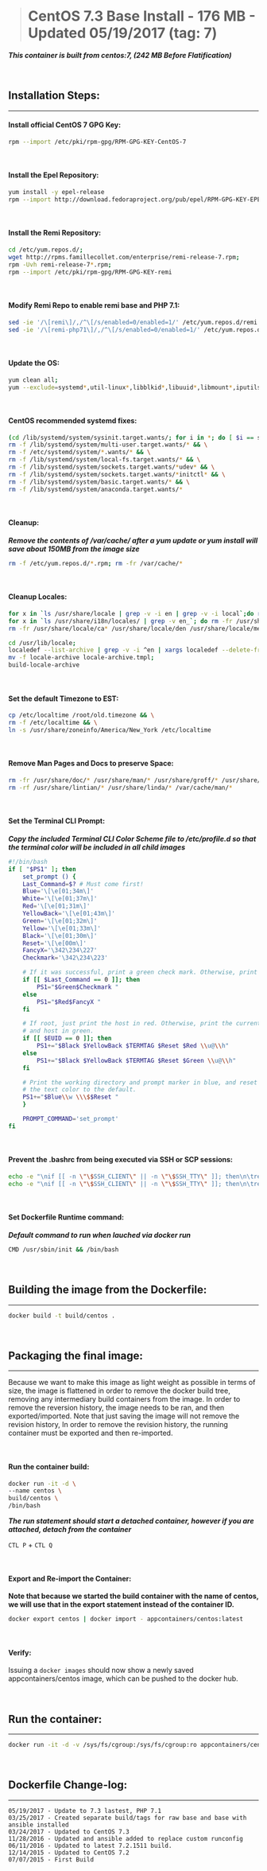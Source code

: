 ># CentOS 7.3 Base Install - 176 MB - Updated 05/19/2017 (tag: 7)

***This container is built from centos:7, (242 MB Before Flatification)***

<br>

## Installation Steps:
-------

#### Install official CentOS 7 GPG Key:

```bash
rpm --import /etc/pki/rpm-gpg/RPM-GPG-KEY-CentOS-7
```

<br>

#### Install the Epel Repository:

```bash
yum install -y epel-release
rpm --import http://download.fedoraproject.org/pub/epel/RPM-GPG-KEY-EPEL-7
```

<br>

#### Install the Remi Repository:

```bash
cd /etc/yum.repos.d/;
wget http://rpms.famillecollet.com/enterprise/remi-release-7.rpm;
rpm -Uvh remi-release-7*.rpm;
rpm --import /etc/pki/rpm-gpg/RPM-GPG-KEY-remi
```

<br>

#### Modify Remi Repo to enable remi base and PHP 7.1:

```bash
sed -ie '/\[remi\]/,/^\[/s/enabled=0/enabled=1/' /etc/yum.repos.d/remi.repo;
sed -ie '/\[remi-php71\]/,/^\[/s/enabled=0/enabled=1/' /etc/yum.repos.d/remi-php71.repo
```

<br>

#### Update the OS:

```bash
yum clean all;
yum --exclude=systemd*,util-linux*,libblkid*,libuuid*,libmount*,iputils* -y update
```

<br>

#### CentOS recommended systemd fixes:

```bash
(cd /lib/systemd/system/sysinit.target.wants/; for i in *; do [ $i == systemd-tmpfiles-setup.service ] || rm -f $i; done) && \
rm -f /lib/systemd/system/multi-user.target.wants/* && \
rm -f /etc/systemd/system/*.wants/* && \
rm -f /lib/systemd/system/local-fs.target.wants/* && \
rm -f /lib/systemd/system/sockets.target.wants/*udev* && \
rm -f /lib/systemd/system/sockets.target.wants/*initctl* && \
rm -f /lib/systemd/system/basic.target.wants/* && \
rm -f /lib/systemd/system/anaconda.target.wants/*
```

<br>

#### Cleanup:

***Remove the contents of /var/cache/ after a yum update or yum install will save about 150MB from the image size***

```bash
rm -f /etc/yum.repos.d/*.rpm; rm -fr /var/cache/*
```

<br>

#### Cleanup Locales:

```bash
for x in `ls /usr/share/locale | grep -v -i en | grep -v -i local`;do rm -fr /usr/share/locale/$x; done && \
for x in `ls /usr/share/i18n/locales/ | grep -v en_`; do rm -fr /usr/share/i18n/locales/$x; done && \
rm -fr /usr/share/locale/ca* /usr/share/locale/den /usr/share/locale/men /usr/share/locale/wen /usr/share/locale/zen && \
```

```bash
cd /usr/lib/locale;
localedef --list-archive | grep -v -i ^en | xargs localedef --delete-from-archive
mv -f locale-archive locale-archive.tmpl;
build-locale-archive
```

<br>

#### Set the default Timezone to EST:

```bash
cp /etc/localtime /root/old.timezone && \
rm -f /etc/localtime && \
ln -s /usr/share/zoneinfo/America/New_York /etc/localtime
```

<br>

#### Remove Man Pages and Docs to preserve Space:

```bash
rm -fr /usr/share/doc/* /usr/share/man/* /usr/share/groff/* /usr/share/info/*;
rm -rf /usr/share/lintian/* /usr/share/linda/* /var/cache/man/*
```

<br>

#### Set the Terminal CLI Prompt:

***Copy the included Terminal CLI Color Scheme file to /etc/profile.d so that the terminal color will be included in all child images***

```bash
#!/bin/bash
if [ "$PS1" ]; then
    set_prompt () {
    Last_Command=$? # Must come first!
    Blue='\[\e[01;34m\]'
    White='\[\e[01;37m\]'
    Red='\[\e[01;31m\]'
    YellowBack='\[\e[01;43m\]'
    Green='\[\e[01;32m\]'
    Yellow='\[\e[01;33m\]'
    Black='\[\e[01;30m\]'
    Reset='\[\e[00m\]'
    FancyX='\342\234\227'
    Checkmark='\342\234\223'

    # If it was successful, print a green check mark. Otherwise, print a red X.
    if [[ $Last_Command == 0 ]]; then
        PS1="$Green$Checkmark "
    else
        PS1="$Red$FancyX "
    fi

    # If root, just print the host in red. Otherwise, print the current user
    # and host in green.
    if [[ $EUID == 0 ]]; then
        PS1+="$Black $YellowBack $TERMTAG $Reset $Red \\u@\\h"
    else
        PS1+="$Black $YellowBack $TERMTAG $Reset $Green \\u@\\h"
    fi

    # Print the working directory and prompt marker in blue, and reset
    # the text color to the default.
    PS1+="$Blue\\w \\\$$Reset "
    }

    PROMPT_COMMAND='set_prompt'
fi
```

<br>

#### Prevent the .bashrc from being executed via SSH or SCP sessions:

```bash
echo -e "\nif [[ -n \"\$SSH_CLIENT\" || -n \"\$SSH_TTY\" ]]; then\n\treturn;\nfi\n" >> /root/.bashrc && \
echo -e "\nif [[ -n \"\$SSH_CLIENT\" || -n \"\$SSH_TTY\" ]]; then\n\treturn;\nfi\n" >> /etc/skel/.bashrc
```

<br>

#### Set Dockerfile Runtime command:

***Default command to run when lauched via docker run***

```bash
CMD /usr/sbin/init && /bin/bash
```

<br>

## Building the image from the Dockerfile:
-------

```bash
docker build -t build/centos .
```

<br>

## Packaging the final image:
-------

Because we want to make this image as light weight as possible in terms of size, the image is flattened in order to remove the docker build tree, removing any intermediary build containers from the image. In order to remove the reversion history, the image needs to be ran, and then exported/imported. Note that just saving the image will not remove the revision history, In order to remove the revision history, the running container must be exported and then re-imported.

<br>

#### Run the container build:

```bash
docker run -it -d \
--name centos \
build/centos \
/bin/bash
```

***The run statement should start a detached container, however if you are attached, detach from the container***

`CTL P` + `CTL Q`

<br>

#### Export and Re-import the Container:

__Note that because we started the build container with the name of centos, we will use that in the export statement instead of the container ID.__

```bash
docker export centos | docker import - appcontainers/centos:latest
```

<br>

#### Verify:

Issuing a `docker images` should now show a newly saved appcontainers/centos image, which can be pushed to the docker hub.

<br>

## Run the container:
-------

```bash
docker run -it -d -v /sys/fs/cgroup:/sys/fs/cgroup:ro appcontainers/centos:latest
```

<br>

## Dockerfile Change-log:
-------

```buildlog
05/19/2017 - Update to 7.3 lastest, PHP 7.1
03/25/2017 - Created separate build/tags for raw base and base with ansible installed
03/24/2017 - Updated to CentOS 7.3
11/28/2016 - Updated and ansible added to replace custom runconfig
06/11/2016 - Updated to latest 7.2.1511 build.
12/14/2015 - Updated to CentOS 7.2
07/07/2015 - First Build
```
